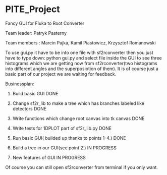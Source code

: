 # PITE_Project
Fancy GUI for Fluka to Root Converter

Team leader: Patryk Pasterny

Team members : Marcin Pajka, Kamil Piastowicz, Krzysztof Romanowski


To use gui.py it have to be into one file with sf2rconverter then you just have to type down:
python gui.py
and select file inside the GUI to see three histograms which we are getting now from sf2rconverter(two histograms into different angles 
and the superposiotion of them). It is of course just a basic part of our project we are waiting for feedback.


Businessplan:

1) Build basic GUI                                                                            DONE

2) Change sf2r_lib to make a tree which has branches labeled like detectors                   DONE

3) Write functions which change root canvas into tk canvas                                    DONE

4) Write tests for 1DPLOT part of sf2r_lib.py                                                 DONE

5) Run basic GUI( builded up thanks to points 1-4.)                                           DONE

6) Build a tree in our GUI(see point 2.)                                                      IN PROGRESS

7) New features of GUI                                                                        IN PROGRESS


Of course you can still open sf2rconverter from terminal if you only want.
